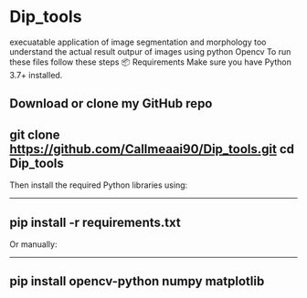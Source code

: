 # Dip_tools
execuatable application of image segmentation and morphology too understand the actual result outpur of images using python Opencv 
To run these files follow these steps 
📦 Requirements
Make sure you have Python 3.7+ installed.

Download or clone my GitHub repo
--------------------------------------------------------------------------------------------------------
git clone https://github.com/Callmeaai90/Dip_tools.git
cd Dip_tools
--------------------------------------------------------------------------------------------------------

Then install the required Python libraries using:

--------------------------------------------------------------------------------------------------------
pip install -r requirements.txt
--------------------------------------------------------------------------------------------------------

Or manually:

--------------------------------------------------------------------------------------------------------
pip install opencv-python numpy matplotlib
--------------------------------------------------------------------------------------------------------
